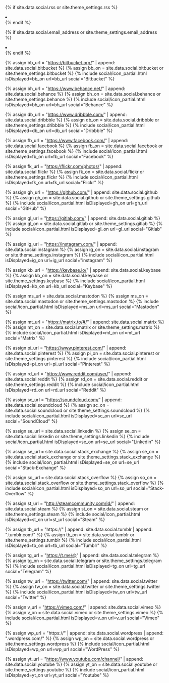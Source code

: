 {% if site.data.social.rss or site.theme_settings.rss %}
<li>
    <a feed.xml href="{{ site.data.social.feed.path | default: 'feed.xml' | relative_url }}"
       title="{{ site.data.language.str_rss_follow | default: 'Follow RSS feed' }}">
        <span class="fa-stack fa-lg">
            <i class="fas fa-circle fa-stack-2x"></i>
            <i class="fas fa-rss fa-stack-1x fa-inverse"></i>
        </span>
    </a>
</li>
{% endif %}

{% if site.data.social.email_address or site.theme_settings.email_address %}
<li>
    <a href="mailto:{{ site.data.social.email_address }}"
       title="{{ site.data.language.str_email }}">
		<span class="fa-stack fa-lg">
            <i class="fas fa-circle fa-stack-2x"></i>
            <i class="fas fa-envelope fa-stack-1x fa-inverse"></i>
        </span>
    </a>
</li>
{% endif %}

{% assign bb_url = "https://bitbucket.org/" | append: site.data.social.bitbucket %}
{% assign bb_on = site.data.social.bitbucket or site.theme_settings.bitbucket %}
{% include social/icon_partial.html isDisplayed=bb_on url=bb_url social="Bitbucket" %}

{% assign bh_url = "https://www.behance.net/" | append: site.data.social.behance %}
{% assign bh_on = site.data.social.behance or site.theme_settings.behance %}
{% include social/icon_partial.html isDisplayed=bh_on url=bh_url social="Behance" %}

{% assign db_url = "https://www.dribbble.com/" | append: site.data.social.dribbble %}
{% assign db_on = site.data.social.dribbble or site.theme_settings.dribbble %}
{% include social/icon_partial.html isDisplayed=db_on url=db_url social="Dribbble" %}

{% assign fb_url = "https://www.facebook.com/" | append: site.data.social.facebook %}
{% assign fb_on = site.data.social.facebook or site.theme_settings.facebook %}
{% include social/icon_partial.html isDisplayed=fb_on url=fb_url social="Facebook" %}

{% assign fk_url = "https://flickr.com/photos/" | append: site.data.social.flickr %}
{% assign fk_on = site.data.social.flickr or site.theme_settings.flickr %}
{% include social/icon_partial.html isDisplayed=fk_on url=fk_url social="Flickr" %}

{% assign gh_url = "https://github.com/" | append: site.data.social.github %}
{% assign gh_on = site.data.social.github or site.theme_settings.github %}
{% include social/icon_partial.html isDisplayed=gh_on url=gh_url social="GitHub" %}

{% assign gl_url = "https://gitlab.com/" | append: site.data.social.gitlab %}
{% assign gl_on = site.data.social.gitlab or site.theme_settings.gitlab %}
{% include social/icon_partial.html isDisplayed=gl_on url=gl_url social="Gitlab" %}

{% assign ig_url = "https://instagram.com/" | append: site.data.social.instagram %}
{% assign ig_on = site.data.social.instagram or site.theme_settings.instagram %}
{% include social/icon_partial.html isDisplayed=ig_on url=ig_url social="instagram" %}

{% assign kb_url = "https://keybase.io/" | append: site.data.social.keybase %}
{% assign kb_on = site.data.social.keybase or site.theme_settings.keybase %}
{% include social/icon_partial.html isDisplayed=kb_on url=kb_url social="Keybase" %}

{% assign ms_url = site.data.social.mastodon %}
{% assign ms_on = site.data.social.mastodon or site.theme_settings.mastodon %}
{% include social/icon_partial.html isDisplayed=ms_on url=ms_url social="Mastodon" %}

{% assign mt_url = "https://matrix.to/#/" | append: site.data.social.matrix %}
{% assign mt_on = site.data.social.matrix or site.theme_settings.matrix %}
{% include social/icon_partial.html isDisplayed=mt_on url=mt_url social="Matrix" %}

{% assign pi_url = "https://www.pinterest.com/" | append: site.data.social.pinterest %}
{% assign pi_on = site.data.social.pinterest or site.theme_settings.pinterest %}
{% include social/icon_partial.html isDisplayed=pi_on url=pi_url social="Pinterest" %}

{% assign rd_url = "https://www.reddit.com/user/" | append: site.data.social.reddit %}
{% assign rd_on = site.data.social.reddit or site.theme_settings.reddit %}
{% include social/icon_partial.html isDisplayed=rd_on url=rd_url social="Reddit" %}

{% assign sc_url = "https://soundcloud.com/" | append: site.data.social.soundcloud %}
{% assign sc_on = site.data.social.soundcloud or site.theme_settings.soundcloud %}
{% include social/icon_partial.html isDisplayed=sc_on url=sc_url social="SoundCloud" %}

{% assign se_url = site.data.social.linkedin %}
{% assign se_on = site.data.social.linkedin or site.theme_settings.linkedin %}
{% include social/icon_partial.html isDisplayed=se_on url=se_url social="Linkedin" %}

{% assign se_url = site.data.social.stack_exchange %}
{% assign se_on = site.data.social.stack_exchange or site.theme_settings.stack_exchange %}
{% include social/icon_partial.html isDisplayed=se_on url=se_url social="Stack-Exchange" %}

{% assign so_url = site.data.social.stack_overflow %}
{% assign so_on = site.data.social.stack_overflow or site.theme_settings.stack_overflow %}
{% include social/icon_partial.html isDisplayed=so_on url=so_url social="Stack-Overflow" %}

{% assign st_url = "http://steamcommunity.com/id/" | append: site.data.social.steam %}
{% assign st_on = site.data.social.steam or site.theme_settings.steam %}
{% include social/icon_partial.html isDisplayed=st_on url=st_url social="Steam" %}

{% assign tb_url = "https://" | append: site.data.social.tumblr | append: ".tumblr.com/" %}
{% assign tb_on = site.data.social.tumblr or site.theme_settings.tumblr %}
{% include social/icon_partial.html isDisplayed=tb_on url=tb_url social="Tumblr" %}

{% assign tg_url = "https://t.me/@" | append: site.data.social.telegram %}
{% assign tg_on = site.data.social.telegram or site.theme_settings.telegram %}
{% include social/icon_partial.html isDisplayed=tg_on url=tg_url social="Telegram" %}

{% assign tw_url = "https://twitter.com/" | append: site.data.social.twitter %}
{% assign tw_on = site.data.social.twitter or site.theme_settings.twitter %}
{% include social/icon_partial.html isDisplayed=tw_on url=tw_url social="Twitter" %}

{% assign v_url = "https://vimeo.com/" | append: site.data.social.vimeo %}
{% assign v_on = site.data.social.vimeo or site.theme_settings.vimeo %}
{% include social/icon_partial.html isDisplayed=v_on url=v_url social="Vimeo" %}

{% assign wp_url = "https://" | append: site.data.social.wordpress | append: ".wordpress.com/" %}
{% assign wp_on = site.data.social.wordpress or site.theme_settings.wordpress %}
{% include social/icon_partial.html isDisplayed=wp_on url=wp_url social="WordPress" %}

{% assign yt_url = "https://www.youtube.com/channel/" | append: site.data.social.youtube %}
{% assign yt_on = site.data.social.youtube or site.theme_settings.youtube %}
{% include social/icon_partial.html isDisplayed=yt_on url=yt_url social="Youtube" %}
